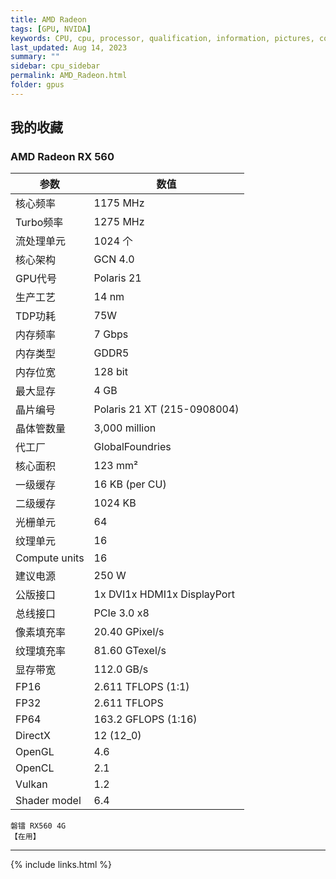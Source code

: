 ```yaml
---
title: AMD Radeon
tags: [GPU, NVIDA]
keywords: CPU, cpu, processor, qualification, information, pictures, core, frequency, chip packaging, packaging, cpu info, x86, collection, amd, cyrix, harris, ibm, idt, iit, intel, motorola, nec, sgs, sgs-thomson, siemens, ST, signetics, mhs, ti, texas instruments, ulsi, umc, weitek, zilog, 3002, 4004, 4040, 8008, 808x, 8085, 8088, 8086, 80188, 80186, 80286, 286, 80386, 386, i386, Am386, 386sx, 386dx, 486, i486, 586, 486sx, 486dx, overdrive, 487, pentium, 586, 5x86, 386dlc, 386slc, 486dx2, mmx, ppro, pentium-pro, pro, athlon, duron, z80, dirk oppelt, dirk, oppelt, engineering, sample, samples, NVIDIA, GeForce, GPU
last_updated: Aug 14, 2023
summary: ""
sidebar: cpu_sidebar
permalink: AMD_Radeon.html
folder: gpus
---
```


## 我的收藏

### AMD Radeon RX 560

| 参数 | 数值 |
| ------ | ------ |
| 核心频率 | 1175 MHz |
| Turbo频率 | 1275 MHz |
| 流处理单元 | 1024 个 |
| 核心架构 | GCN 4.0 |
| GPU代号 | Polaris 21 |
| 生产工艺 | 14 nm |
| TDP功耗 | 75W |
| 内存频率 | 7 Gbps |
| 内存类型 | GDDR5 |
| 内存位宽 | 128 bit |
| 最大显存 | 4 GB |
| 晶片编号 | Polaris 21 XT (215-0908004) |
| 晶体管数量 | 3,000 million |
| 代工厂 | GlobalFoundries |
| 核心面积 | 123 mm² |
| 一级缓存 | 16 KB (per CU) |
| 二级缓存 | 1024 KB |
| 光栅单元 | 64 |
| 纹理单元 | 16 |
| Compute units | 16 |
| 建议电源 | 250 W |
| 公版接口 | 1x DVI1x HDMI1x DisplayPort |
| 总线接口 | PCIe 3.0 x8 |
| 像素填充率 | 20.40 GPixel/s |
| 纹理填充率 | 81.60 GTexel/s |
| 显存带宽 | 112.0 GB/s |
| FP16 | 2.611 TFLOPS (1:1) |
| FP32 | 2.611 TFLOPS |
| FP64 | 163.2 GFLOPS (1:16) |
| DirectX | 12 (12_0) |
| OpenGL | 4.6 |
| OpenCL | 2.1 |
| Vulkan | 1.2 |
| Shader model | 6.4 |

```
磐镭 RX560 4G
【在用】
```

---------

{% include links.html %}
